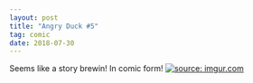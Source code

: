 ```yaml
---
layout: post
title: "Angry Duck #5"
tag: comic
date: 2018-07-30
---
```


Seems like a story brewin! In comic form!  <!-- #35 -->
[![](https://i.imgur.com/pb8vJwU.jpg "source: imgur.com")](https://i.imgur.com/pb8vJwU.jpg)

